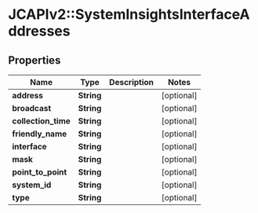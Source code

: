 # JCAPIv2::SystemInsightsInterfaceAddresses

## Properties
Name | Type | Description | Notes
------------ | ------------- | ------------- | -------------
**address** | **String** |  | [optional] 
**broadcast** | **String** |  | [optional] 
**collection_time** | **String** |  | [optional] 
**friendly_name** | **String** |  | [optional] 
**interface** | **String** |  | [optional] 
**mask** | **String** |  | [optional] 
**point_to_point** | **String** |  | [optional] 
**system_id** | **String** |  | [optional] 
**type** | **String** |  | [optional] 


